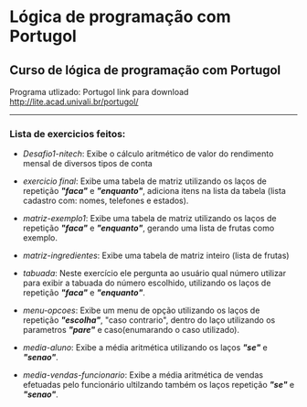 # Lógica de programação com Portugol


## Curso de lógica de programação com Portugol

Programa utlizado: Portugol
link para download http://lite.acad.univali.br/portugol/

---------------------------------------------------------------------------------------------------------------

### Lista de exercicios feitos:

- *Desafio1-nitech*: Exibe o cálculo aritmético de valor do rendimento mensal de diversos tipos de conta


- *exercicio final*: Exibe uma tabela de matriz utilizando os laços de repetição ***"faca"*** e ***"enquanto"***, adiciona itens na lista da tabela (lista cadastro com: nomes, telefones e estados).

- *matriz-exemplo1*: Exibe uma tabela de matriz utilizando os laços de repetição ***"faca"*** e ***"enquanto"***, gerando uma lista de frutas como exemplo.

- *matriz-ingredientes*: Exibe uma tabela de matriz inteiro (lista de frutas)

- *tabuada*: Neste exercício ele pergunta ao usuário qual número utilizar para exibir a tabuada do número escolhido, utilizando os laços de repetição ***"faca"*** e ***"enquanto"***.  

- *menu-opcoes*: Exibe um menu de opção utilizando os laços de repetição ***"escolha"***, "caso contrario", dentro do laço utilizando os parametros ***"pare"*** e caso(enumarando o caso utilizado).

- *media-aluno*: Exibe a média aritmética utilizando os laços ***"se"*** e ***"senao"***.

- *media-vendas-funcionario*: Exibe a média aritmética de vendas efetuadas pelo funcionário ultilzando também os laços repetição ***"se"*** e ***"senao"***.
